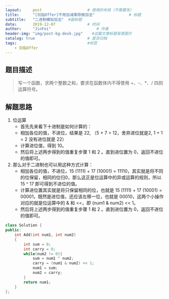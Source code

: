 ```yaml
---
layout:     post                    # 使用的布局（不需要改） 
title:      "[剑指Offer]不用加减乘除做加法"               # 标题  
subtitle:   "二进制模拟加法"  #副标题 
date:       2019-12-07              # 时间 
author:     "JinFei"                    # 作者 
header-img: "img/post-bg-desk.jpg"    #这篇文章标题背景图片 
catalog: true                       # 是否归档 
tags:                               #标签     
    - 剑指Offer 
---
```


## 题目描述

> 写一个函数，求两个整数之和，要求在函数体内不得使用 +、-、*、/ 四则运算符号。

## 解题思路
1. 位运算
    - 首先先来看下十进制是如何计算的：
    - 相加各位的值，不进位，结果是 22, （5 + 7 = 12，舍弃进位就是2, 1 + 1 = 2 没有进位就是 22）
    - 计算进位值，得到 10。
    - 然后将上述两步得到的值重复步骤 1 和 2 。直到进位置为 0，返回不进位的值即可。
2. 那么对于二进制也可以用这种方式计算：
    - 相加各位的值，不进位，15 (1111) + 17 (10001) = 11110，其实就是将不同的位保留，相同的位归0，那么这正是位运算中的异或运算的规则，所以 15 ^ 17 即可得到不进位的值。
    - 计算进位置其实就是将只保留相同的位，也就是 15 (1111) + 17 (10001) = 00001，既然是进位值，还应该左移一位，也就是 00010，这两个小操作对应的就是位运算中的 & 和 <<，即 (num1 & num2) << 1。
    - 然后将上述两步得到的值重复步骤 1 和 2 。直到进位置为 0，返回不进位的值即可。


```C++
class Solution {
public:
    int Add(int num1, int num2)
    {
        int sum = 0;
        int carry = 0;
        while(num2 != 0){
            sum = num1 ^ num2;
            carry = (num1 & num2) << 1;
            num1 = sum;
            num2 = carry;
        }
        return num1;
    }
};
```

  